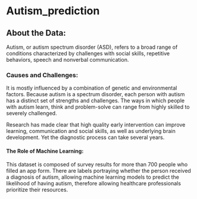 # Autism_prediction
## About the Data:
Autism, or autism spectrum disorder (ASD), refers to a broad range of conditions characterized by challenges with social skills, repetitive behaviors, speech and nonverbal communication.
### Causes and Challenges:
It is mostly influenced by a combination of genetic and environmental factors. Because autism is a spectrum disorder, each person with autism has a distinct set of strengths and challenges. The ways in which people with autism learn, think and problem-solve can range from highly skilled to severely challenged.

Research has made clear that high quality early intervention can improve learning, communication and social skills, as well as underlying brain development. Yet the diagnostic process can take several years.
#### The Role of Machine Learning:
This dataset is composed of survey results for more than 700 people who filled an app form. There are labels portraying whether the person received a diagnosis of autism, allowing machine learning models to predict the likelihood of having autism, therefore allowing healthcare professionals prioritize their resources.
